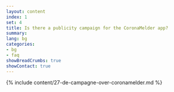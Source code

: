```yaml
---
layout: content
index: 1
set: 4
title: Is there a publicity campaign for the CoronaMelder app?
summary: 
lang: bg
categories:
- bg
- faq
showBreadCrumbs: true
showContact: true
---
```

{% include content/27-de-campagne-over-coronamelder.md %}
